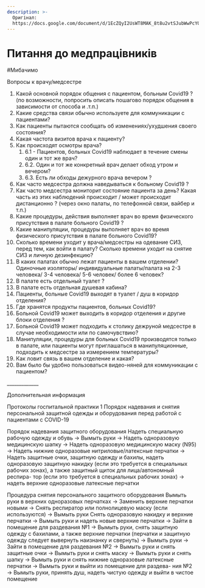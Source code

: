 ```yaml
---
description: >-
  Оригінал:
  https://docs.google.com/document/d/1EcZQyI2UsWT8MAK_8t8u2vtSJubWwPcYQq2LQXc9FeM/edit?usp=sharing
---
```


# Питання до медпрацівників

\#Мибачимо  


Вопросы к врачу/медсестре  


1. Какой основной порядок  общения с пациентом, больным Covid19 ? \(по возможности, попросить описать пошагово порядок общения в зависимости от способа и .т.п.\)    
2. Какие средства связи обычно используете для коммуникации с пациентами?  
3. Как пациенты пытаются сообщать об изменениях/ухудшения своего состояния?  
4. Какая частота визитов врача к пациенту?
5. Как происходят осмотры врача? 
   1. 6.1 - Пациентов, больных    Covid19 наблюдает в течение смены один и тот же врач? 
   2. 6.2. Один и тот же конкретный врач делает обход утром и вечером?  
   3. 6.3. Есть ли обходы дежурного врача вечером ?   
6. Как часто медсестра должна наведываться к больному Covid19  ? 
7. Как часто медсестра мониторит состояние пациента за день? Какая часть из этих наблюдений происходит / может происходит дистанционно ? \(через окно палаты, по телефонной связи, вайбер и т.п.\)  
8. Какие процедуры, действия выполняет врач во время физического присутствия в палате больного Covid19 ?   
9. Какие манипуляции, процедуры выполняет врач во время физического присутствия в палате больного Covid19?  
10. Сколько времени уходит у врача/медсестры на одевание СИЗ, перед тем, как войти в палату? Сколько времени уходит на снятие СИЗ и личную дезинфекцию?  
11. В каких палатах обычно лежат пациенты в вашем отделении? Одиночные изоляторы/ индивидуальные палаты/палата на 2-3 человека/ 3-4 человека/ 5-6 человек/ более 6 человек?  
12. В палате есть отдельный туалет ? 
13. В палате есть отдельная душевая кабина? 
14. Пациенты, больные Covid19 выходят в туалет / душ в коридор отделения?  
15. Где хранятся продукты пациентов, больных Covid19? 
16. Больной Covid19 может выходить в коридор отделения и другие блоки отделения ?  
17. Больной Covid19 может подходить к столику дежруной медсестре в случае необходимости или по самочувствию?   
18. Манипуляции, процедуры для больных Covid19 производятся только в палате, или пациенты могут приглашаться в манипуляционные, подходить к медсестре за измерением температуры?
19. Как ловит связь в вашем отделение и какая? 
20. Вам было бы удобно пользоваться видео-няней для коммуникации с пациентом? 

\_\_\_\_\_\_\_\_\_\_\_\_\_

Дополнительная информация  


Протоколы госпитальной практики 1 Порядок надевания и снятия персональной защитной одежды и оборудования перед работой с пациентами с COVID-19  


Порядок надевания защитного оборудования Надеть специальную рабочую одежду и обувь → Вымыть руки → Надеть одноразовую медицинскую шапку → Надеть одноразовую медицинскую маску \(N95\) → Надеть нижние одноразовые нитриловые/латексные перчатки → Надеть защитные очки, защитную одежду и бахилы, надеть одноразовую защитную накидку \(если это требуется в специальных рабочих зонах\), а также защитный щиток для лица/автономный респира- тор \(если это требуется в специальных рабочих зонах\) → надеть верхние одноразовые латексные перчатки  


Процедура снятия персонального защитного оборудования Вымыть руки в верхних одноразовых перчатках → Заменить верхние перчатки новыми → Снять респиратор или полнолицевую маску \(если используются\) → Вымыть руки Снять одноразовую накидку и верхние перчатки → Вымыть руки и надеть новые верхние перчатки → Зайти в помещение для раздевания №1 → Вымыть руки, снять защитную одежду с бахилами, а также верхние перчатки \(перчатки и защитную одежду следует вывернуть наизнанку и свернуть\) → Вымыть руки → Зайти в помещение для раздевания №2 → Вымыть руки и снять защитные очки → Вымыть руки и снять маску → Вымыть руки и снять шапку → Вымыть руки и снять нижние одноразовые латексные перчатки → Вымыть руки и выйти из помещение для раздева- ния №2 → Вымыть руки, принять душ, надеть чистую одежду и выйти в чистое помещение  


